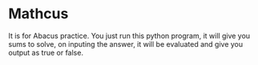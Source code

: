 # Mathcus
It is for Abacus practice. You just run this python program, it will give you sums to solve, on inputing the answer, it will be evaluated and give you output as true or false.
